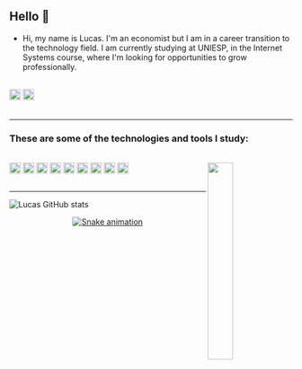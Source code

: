 ## Hello 👋



- Hi, my name is Lucas. I'm an economist but I am in a career transition to the technology field.
I am currently studying at UNIESP, in the Internet Systems course, where I'm looking for opportunities to grow professionally.
<div style="display: inline_block"><br>
  <a href="https://www.linkedin.com/in/lucas-c-domingos/" target="_blank"><img height="20em" src="https://img.shields.io/badge/LinkedIn-0077B5?style=for-the-badge&logo=linkedin&logoColor=white"></a>
 	<a href="mailto:lucas.c.domingos@hotmail.com" target="_blank"><img height="20em" src="https://img.shields.io/badge/Microsoft_Outlook-0078D4?style=for-the-badge&logo=microsoft-outlook&logoColor=white"></a>
</div><br>
 	
---

### These are some of the technologies and tools I study:
<div style="display: inline_block"><br>
  <img align="center" img height="20em" alt=""SPRING" src="https://img.shields.io/badge/Spring-6DB33F?style=for-the-badge&logo=spring&logoColor=white" /> 
  <img align="center" img height="20em" alt=""POSTGRES" src="https://img.shields.io/badge/PostgreSQL-316192?style=for-the-badge&logo=postgresql&logoColor=white" /> 
  <img align="center" img height="20em" alt=""JAVASCRIPT" src="https://img.shields.io/badge/JavaScript-323330?style=for-the-badge&logo=javascript&logoColor=F7DF1E" />    
  <img align="center" img height="20em" alt=""JAVA" src="https://img.shields.io/badge/Java-ED8B00?style=for-the-badge&logo=java&logoColor=white" /> 
  <img align="center" img height="20em" alt=""HTML5" src="https://img.shields.io/badge/HTML5-E34F26?style=for-the-badge&logo=html5&logoColor=white" />
  <img align="center" img height="20em" alt=""CSS3" src="https://img.shields.io/badge/CSS3-1572B6?style=for-the-badge&logo=css3&logoColor=white" /> 
  <img align="center" img height="20em" alt=""PYTHON" src="https://img.shields.io/badge/Python-14354C?style=for-the-badge&logo=python&logoColor=white" /> 
  <img align="center" img height="20em" alt=""C#" src="https://img.shields.io/badge/C%23-239120?style=for-the-badge&logo=c-sharp&logoColor=white" /> 
  <img align="center" img height="20em" alt=""UNITY" src="https://img.shields.io/badge/Unity-100000?style=for-the-badge&logo=unity&logoColor=white" /> 
  
  <img align="right" img width="30%" src="https://github-readme-stats.vercel.app/api/top-langs/?username=LCDomingos&layout=compact&langs_count=7&theme=dark"/>
   
</div><br>  

  ---                                                                                                                                              
                                                                                                                                                   
                                                                                                                                                   
  ![Lucas GitHub stats](https://github-readme-stats.vercel.app/api?username=LCDomingos&show_icons=true&theme=dark)
  



<div align="center">
  <a href="https://github.com/LCDomingos">
  
  ![Snake animation](https://github.com/LCDomingos/LCDomingos/blob/output/github-contribution-grid-snake.svg)
  
</div>
